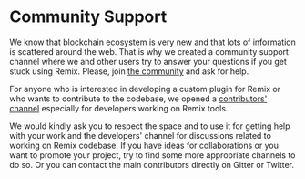 Community Support
=======================

We know that blockchain ecosystem is very new and that lots of information is scattered around the web.
That is why we created a community support channel where we and other users try to answer your questions if
you get stuck using Remix. Please, join [the community](https://gitter.im/ethereum/remix) and ask for help.

For anyone who is interested in developing a custom plugin for Remix or who wants to contribute to the codebase,
we opened a [contributors' channel](https://gitter.im/ethereum/remix-dev) especially for developers working on Remix tools.

We would kindly ask you to respect the space and to use it for
getting help with your work and the developers' channel for discussions related to working on Remix codebase. If you have
ideas for collaborations or you want to promote your project, try to find some more appropriate channels to do so. Or you can contact
the main contributors directly on Gitter or Twitter.
